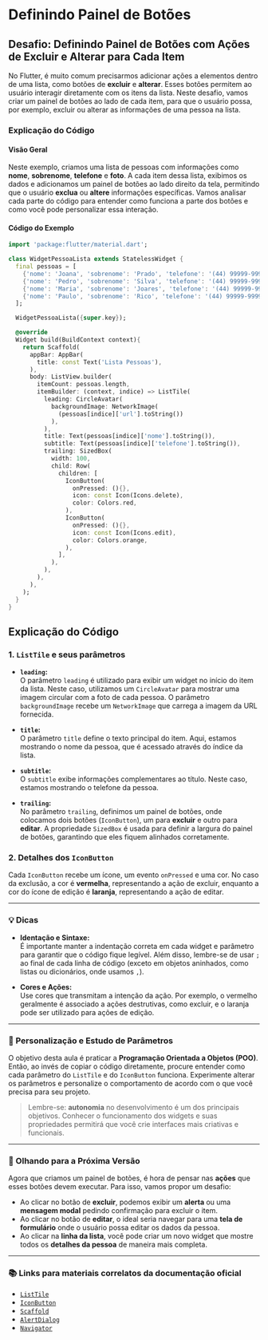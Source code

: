 # Definindo Painel de Botões

## Desafio: Definindo Painel de Botões com Ações de Excluir e Alterar para Cada Item

No Flutter, é muito comum precisarmos adicionar ações a elementos dentro de uma lista, como botões de **excluir** e **alterar**. Esses botões permitem ao usuário interagir diretamente com os itens da lista. Neste desafio, vamos criar um painel de botões ao lado de cada item, para que o usuário possa, por exemplo, excluir ou alterar as informações de uma pessoa na lista.

### Explicação do Código

#### Visão Geral

Neste exemplo, criamos uma lista de pessoas com informações como **nome**, **sobrenome**, **telefone** e **foto**. A cada item dessa lista, exibimos os dados e adicionamos um painel de botões ao lado direito da tela, permitindo que o usuário **exclua** ou **altere** informações específicas. Vamos analisar cada parte do código para entender como funciona a parte dos botões e como você pode personalizar essa interação.

#### Código do Exemplo

```dart
import 'package:flutter/material.dart';

class WidgetPessoaLista extends StatelessWidget {
  final pessoas = [
    {'nome': 'Joana', 'sobrenome': 'Prado', 'telefone': '(44) 99999-9999', 'url': 'https://cdn.pixabay.com/photo/2021/05/10/08/00/woman-6242836_1280.png'},
    {'nome': 'Pedro', 'sobrenome': 'Silva', 'telefone': '(44) 99999-9999', 'url': 'https://cdn.pixabay.com/photo/2013/07/13/10/07/man-156584_1280.png'},
    {'nome': 'Maria', 'sobrenome': 'Joares', 'telefone': '(44) 99999-9999', 'url': 'https://cdn.pixabay.com/photo/2014/03/24/17/19/teacher-295387_1280.png'},
    {'nome': 'Paulo', 'sobrenome': 'Rico', 'telefone': '(44) 99999-9999', 'url': 'https://cdn.pixabay.com/photo/2016/11/18/23/38/child-1837375_1280.png'},
  ];

  WidgetPessoaLista({super.key});

  @override 
  Widget build(BuildContext context){
    return Scaffold(  
      appBar: AppBar(  
        title: const Text('Lista Pessoas'),
      ),
      body: ListView.builder(
        itemCount: pessoas.length,
        itemBuilder: (context, indice) => ListTile( 
          leading: CircleAvatar( 
            backgroundImage: NetworkImage( 
              (pessoas[indice]['url'].toString())
            ),
          ),
          title: Text(pessoas[indice]['nome'].toString()),
          subtitle: Text(pessoas[indice]['telefone'].toString()),
          trailing: SizedBox(  
            width: 100,
            child: Row(  
              children: [
                IconButton(
                  onPressed: (){}, 
                  icon: const Icon(Icons.delete), 
                  color: Colors.red,
                ),
                IconButton(
                  onPressed: (){}, 
                  icon: const Icon(Icons.edit), 
                  color: Colors.orange,
                ),
              ],
            ),
          ),
        ),
      ),
    );
  }
}
```
## Explicação do Código

### 1. `ListTile` e seus parâmetros

- **`leading`:**  
  O parâmetro `leading` é utilizado para exibir um widget no início do item da lista. Neste caso, utilizamos um `CircleAvatar` para mostrar uma imagem circular com a foto de cada pessoa. O parâmetro `backgroundImage` recebe um `NetworkImage` que carrega a imagem da URL fornecida.

- **`title`:**  
  O parâmetro `title` define o texto principal do item. Aqui, estamos mostrando o nome da pessoa, que é acessado através do índice da lista.

- **`subtitle`:**  
  O `subtitle` exibe informações complementares ao título. Neste caso, estamos mostrando o telefone da pessoa.

- **`trailing`:**  
  No parâmetro `trailing`, definimos um painel de botões, onde colocamos dois botões (`IconButton`), um para **excluir** e outro para **editar**. A propriedade `SizedBox` é usada para definir a largura do painel de botões, garantindo que eles fiquem alinhados corretamente.

### 2. Detalhes dos `IconButton`

Cada `IconButton` recebe um ícone, um evento `onPressed` e uma cor. No caso da exclusão, a cor é **vermelha**, representando a ação de excluir, enquanto a cor do ícone de edição é **laranja**, representando a ação de editar.

---

### 💡 Dicas

- **Identação e Sintaxe:**  
  É importante manter a indentação correta em cada widget e parâmetro para garantir que o código fique legível. Além disso, lembre-se de usar `;` ao final de cada linha de código (exceto em objetos aninhados, como listas ou dicionários, onde usamos `,`).

- **Cores e Ações:**  
  Use cores que transmitam a intenção da ação. Por exemplo, o vermelho geralmente é associado a ações destrutivas, como excluir, e o laranja pode ser utilizado para ações de edição.

---

### 🧩 Personalização e Estudo de Parâmetros

O objetivo desta aula é praticar a **Programação Orientada a Objetos (POO)**. Então, ao invés de copiar o código diretamente, procure entender como cada parâmetro do `ListTile` e do `IconButton` funciona. Experimente alterar os parâmetros e personalize o comportamento de acordo com o que você precisa para seu projeto.

> Lembre-se: **autonomia** no desenvolvimento é um dos principais objetivos. Conhecer o funcionamento dos widgets e suas propriedades permitirá que você crie interfaces mais criativas e funcionais.

---

### 🔮 Olhando para a Próxima Versão

Agora que criamos um painel de botões, é hora de pensar nas **ações** que esses botões devem executar. Para isso, vamos propor um desafio:

- Ao clicar no botão de **excluir**, podemos exibir um **alerta** ou uma **mensagem modal** pedindo confirmação para excluir o item.
- Ao clicar no botão de **editar**, o ideal seria navegar para uma **tela de formulário** onde o usuário possa editar os dados da pessoa.
- Ao clicar na **linha da lista**, você pode criar um novo widget que mostre todos os **detalhes da pessoa** de maneira mais completa.

---

### 📚 Links para materiais correlatos da documentação oficial

- [`ListTile`](https://api.flutter.dev/flutter/material/ListTile-class.html)
- [`IconButton`](https://api.flutter.dev/flutter/material/IconButton-class.html)
- [`Scaffold`](https://api.flutter.dev/flutter/material/Scaffold-class.html)
- [`AlertDialog`](https://api.flutter.dev/flutter/material/AlertDialog-class.html)
- [`Navigator`](https://api.flutter.dev/flutter/widgets/Navigator-class.html)

